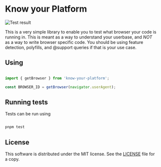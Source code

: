 # Know your Platform

![Test result](https://github.com/TheRiver/know-your-platform/actions/workflows/tests.yml/badge.svg)

This is a very simple library to enable you to test what browser your code is running in. This is meant as a way to understand your userbase, and *NOT* as a way to write browser specific code. You should be using feature detection, polyfills, and @support queries if that is your use case. 

## Using

```js

import { getBrowser } from 'know-your-platform';

const BROWSER_ID = getBrowser(navigator.userAgent);

```

## Running tests

Tests can be run using 

```bash

pnpm test

```


## License

This software is distributed under the MIT license. See the [LICENSE](/LICENSE) file for a copy. 